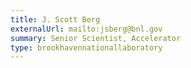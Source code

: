 ```yaml
---
title: J. Scott Berg
externalUrl: mailto:jsberg@bnl.gov
summary: Senior Scientist, Accelerator
type: brookhavennationallaboratory
---
```

